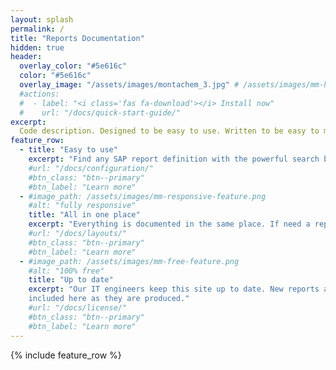 ```yaml
---
layout: splash
permalink: /
title: "Reports Documentation"
hidden: true
header:
  overlay_color: "#5e616c"
  color: "#5e616c"
  overlay_image: "/assets/images/montachem_3.jpg" # /assets/images/mm-home-page-feature.jpg
  #actions:
  #  - label: "<i class='fas fa-download'></i> Install now"
  #    url: "/docs/quick-start-guide/"
excerpt:
  Code description. Designed to be easy to use. Written to be easy to maintain.
feature_row:
  - title: "Easy to use"
    excerpt: "Find any SAP report definition with the powerful search box tool."
    #url: "/docs/configuration/"
    #btn_class: "btn--primary"
    #btn_label: "Learn more"
  - #image_path: /assets/images/mm-responsive-feature.png
    #alt: "fully responsive"
    title: "All in one place"
    excerpt: "Everything is documented in the same place. If need a report, here is where to find it."
    #url: "/docs/layouts/"
    #btn_class: "btn--primary"
    #btn_label: "Learn more"
  - #image_path: /assets/images/mm-free-feature.png
    #alt: "100% free"
    title: "Up to date"
    excerpt: "Our IT engineers keep this site up to date. New reports and modifications are
    included here as they are produced."
    #url: "/docs/license/"
    #btn_class: "btn--primary"
    #btn_label: "Learn more"      
---
```


{% include feature_row %}
